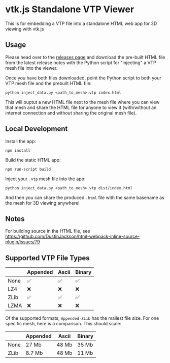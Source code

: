 # vtk.js Standalone VTP Viewer

This is for embedding a VTP file into a standalone HTML web app for 3D viewing
with vtk.js

## Usage

Please head over to the [releases page](https://kwgitlab.kitware.com/bane.sullivan/vtp-web-viewer/-/releases)
and download the pre-built HTML file from the latest release notes with the
Python script for "injecting" a VTP mesh file into the viewer.

Once you have both files downloaded, point the Python script to both your VTP
mesh file and the prebuilt HTML file:

```
python inject_data.py <path_to_mesh>.vtp index.html
```

This will ouptut a new HTML file next to the mesh file where you can view that
mesh and share the HTML file for anyone to view it (with/without an internet
connection and without sharing the original mesh file).

## Local Development

Install the app:

```
npm install
```

Build the static HTML app:

```
npm run-script build
```

Inject your `.vtp` mesh file into the app:

```
python inject_data.py <path_to_mesh>.vtp dist/index.html
```

And then you can share the produced `.html` file with the same basename as the
mesh for 3D viewing anywhere!

## Notes

For building source in the HTML file, see https://github.com/DustinJackson/html-webpack-inline-source-plugin/issues/79


## Supported VTP File Types

|| Appended | Ascii | Binary |
|------|----|----|----|
| None | ✅ | ✅ | ✅ |
| LZ4  | ❌ | ❌ | ❌ |
| ZLib | ✅ | ✅ | ✅ |
| LZMA | ❌ | ❌ | ❌ |

Of the supported formats, `Appended-ZLib` has the mallest file size. For one specific mesh, here is a comparison. This should scale:


|| Appended | Ascii | Binary |
|------|----|----|----|
| None | 27 Mb | 48 Mb | 35 Mb |
| ZLib | 8.7 Mb | 48 Mb | 11 Mb |
